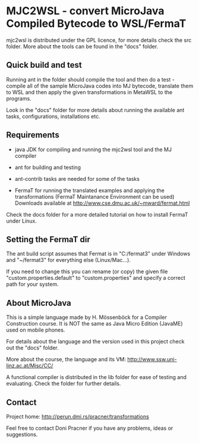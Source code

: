 MJC2WSL - convert MicroJava Compiled Bytecode to WSL/FermaT
===========================================================

mjc2wsl is distributed under the GPL licence, for more details check the src
folder. More about the tools can be found in the "docs" folder.


Quick build and test
--------------------

Running ant in the folder should compile the tool and then do a test -
compile all of the sample MicroJava codes into MJ bytecode, translate them
to WSL and then apply the given transformations in MetaWSL to the programs.

Look in the "docs" folder for more details about running the available ant
tasks, configurations, installations etc.


Requirements
------------

 - java JDK for compiling and running the mjc2wsl tool and the MJ compiler

 - ant for building and testing
  - ant-contrib tasks are needed for some of the tasks

 - FermaT for running the translated examples and applying the transformations
   (FermaT Maintanance Environment can be used)
   Downloads available at http://www.cse.dmu.ac.uk/~mward/fermat.html

Check the docs folder for a more detailed tutorial on how to install
FermaT under Linux.


Setting the FermaT dir
----------------------

The ant build script assumes that Fermat is in "C:/fermat3" under Windows
and "~/fermat3" for everything else (Linux/Mac...).

If you need to change this you can rename (or copy) the given file
"custom.properties.default" to "custom.properties" and specify a correct
path for your system.


About MicroJava
---------------

This is a simple language made by H. Mössenböck for a Compiler Construction
course.  It is NOT the same as Java Micro Edition (JavaME) used on mobile
phones.

For details about the language and the version used in this project check
out the "docs" folder.

More about the course, the language and its VM:
http://www.ssw.uni-linz.ac.at/Misc/CC/

A functional compiler is distributed in the lib folder for ease of testing
and evaluating.  Check the folder for further details.


Contact
-------

Project home:
http://perun.dmi.rs/pracner/transformations

Feel free to contact Doni Pracner if you have any problems, ideas 
or suggestions.